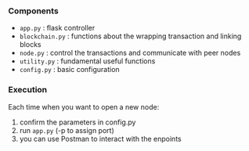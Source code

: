 ### Components

- `app.py` : flask controller
- `blockchain.py` : functions about the wrapping transaction and linking blocks
- `node.py` : control the transactions and communicate with peer nodes
- `utility.py` : fundamental useful functions
- `config.py` : basic configuration


### Execution
Each time when you want to open a new node:
1. confirm the parameters in config.py 
2. run `app.py` (-p to assign port)
3. you can use Postman to interact with the enpoints
